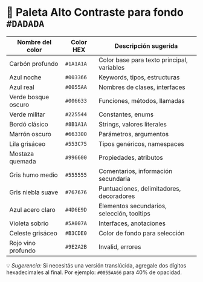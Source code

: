 # 🎨 Paleta Alto Contraste para fondo `#DADADA`

| Nombre del color       | Color HEX  | Descripción sugerida                       |
|------------------------|------------|--------------------------------------------|
| Carbón profundo        | `#1A1A1A`  | Color base para texto principal, variables |
| Azul noche             | `#003366`  | Keywords, tipos, estructuras               |
| Azul real              | `#0055AA`  | Nombres de clases, interfaces              |
| Verde bosque oscuro    | `#006633`  | Funciones, métodos, llamadas               |
| Verde militar          | `#225544`  | Constantes, enums                          |
| Bordó clásico          | `#8B1A1A`  | Strings, valores literales                 |
| Marrón oscuro          | `#663300`  | Parámetros, argumentos                     |
| Lila grisáceo          | `#553C75`  | Tipos genéricos, namespaces                |
| Mostaza quemada        | `#996600`  | Propiedades, atributos                     |
| Gris humo medio        | `#555555`  | Comentarios, información secundaria        |
| Gris niebla suave      | `#767676`  | Puntuaciones, delimitadores, decoradores   |
| Azul acero claro       | `#4D6E9D`  | Elementos secundarios, selección, tooltips |
| Violeta sobrio         | `#5A007A`  | Interfaces, anotaciones                    |
| Celeste grisáceo       | `#B3CDE0`  | Color de fondo para selección              |
| Rojo vino profundo     | `#9E2A2B`  | Invalid, errores                           |

💡 *Sugerencia:* Si necesitás una versión translúcida, agregale dos dígitos hexadecimales al final. Por ejemplo: `#0055AA66` para 40% de opacidad.
